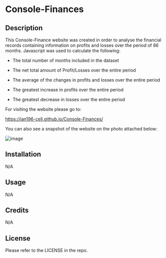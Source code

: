# Console-Finances

## Description

This Console-Finance website was created in order to analyse the financial records containing information on profits and losses over the period of 86 months. Javascript was used to calculate the following:

* The total number of months included in the dataset

* The net total amount of Profit/Losses over the entire period

* The average of the changes in profits and losses over the entire period
  
* The greatest increase in profits over the entire period

* The greatest decrease in losses over the entire period

For visiting the website please go to: 

https://jan196-cell.github.io/Console-Finances/

You can also see a snapshot of the website on the photo attached below:

![image](https://github.com/Jan196-cell/Console-Finances/assets/127429313/159f2db2-de01-456d-a26b-37046b2bec14)

## Installation

N/A

## Usage

N/A

## Credits

N/A

## License

Please refer to the LICENSE in the repo.
